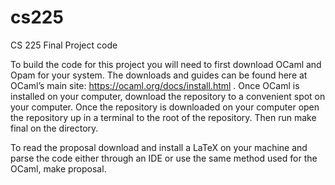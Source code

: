 # cs225
CS 225 Final Project code


To build the code for this project you will need to first download OCaml and Opam for your system. The downloads and guides can be found here at OCaml’s main site: https://ocaml.org/docs/install.html . Once OCaml is installed on your computer, download the repository to a convenient spot on your computer. Once the repository is downloaded on your computer open the repository up in a terminal to the root of the repository. Then run make final on the directory.

To read the proposal download and install a LaTeX on your machine and parse the code either through an IDE or use the same method used for the OCaml, make proposal.
